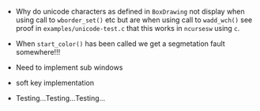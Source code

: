 - Why do unicode characters as defined in `BoxDrawing` not display when using call to `wborder_set()` etc but are when using call to `wadd_wch()` see proof in `examples/unicode-test.c` that this works in `ncursesw` using `c`.
- When `start_color()` has been called we get a segmetation fault somewhere!!!
- Need to implement sub windows
- soft key implementation

- Testing...Testing...Testing...
